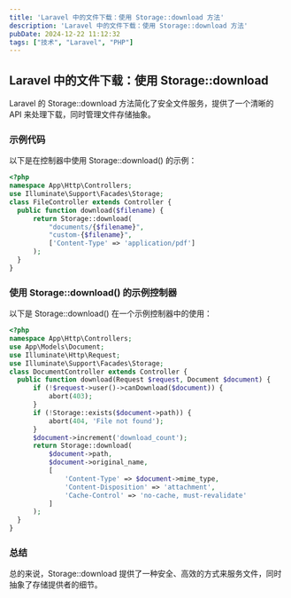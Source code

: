 ```yaml
---
title: 'Laravel 中的文件下载：使用 Storage::download 方法'
description: 'Laravel 中的文件下载：使用 Storage::download 方法'
pubDate: 2024-12-22 11:12:32
tags: ["技术", "Laravel", "PHP"]
---
```

## Laravel 中的文件下载：使用 Storage::download
Laravel 的 Storage::download 方法简化了安全文件服务，提供了一个清晰的 API 来处理下载，同时管理文件存储抽象。

### 示例代码
以下是在控制器中使用 Storage::download() 的示例：
  
  ```php
<?php
namespace App\Http\Controllers;
use Illuminate\Support\Facades\Storage;
class FileController extends Controller {
    public function download($filename) {
        return Storage::download(
            "documents/{$filename}",
            "custom-{$filename}",
            ['Content-Type' => 'application/pdf']
        );
    }
}
  ```

### 使用 Storage::download() 的示例控制器
以下是 Storage::download() 在一个示例控制器中的使用：
  ```php
<?php
namespace App\Http\Controllers;
use App\Models\Document;
use Illuminate\Http\Request;
use Illuminate\Support\Facades\Storage;
class DocumentController extends Controller {
    public function download(Request $request, Document $document) {
        if (!$request->user()->canDownload($document)) {
            abort(403);
        }
        if (!Storage::exists($document->path)) {
            abort(404, 'File not found');
        }
        $document->increment('download_count');
        return Storage::download(
            $document->path,
            $document->original_name,
            [
                'Content-Type' => $document->mime_type,
                'Content-Disposition' => 'attachment',
                'Cache-Control' => 'no-cache, must-revalidate'
            ]
        );
    }
}
  ```
### 总结
总的来说，Storage::download 提供了一种安全、高效的方式来服务文件，同时抽象了存储提供者的细节。
